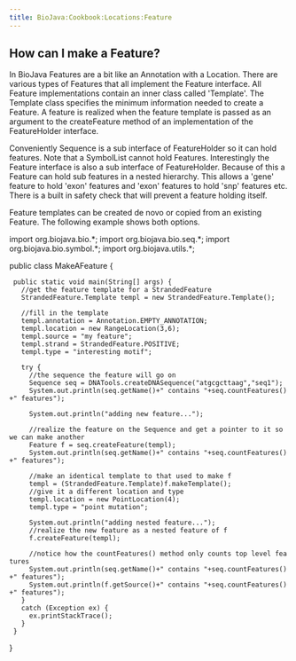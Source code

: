 ```yaml
---
title: BioJava:Cookbook:Locations:Feature
---
```


How can I make a Feature?
-------------------------

In BioJava Features are a bit like an Annotation with a Location. There
are various types of Features that all implement the Feature interface.
All Feature implementations contain an inner class called 'Template'.
The Template class specifies the minimum information needed to create a
Feature. A feature is realized when the feature template is passed as an
argument to the createFeature method of an implementation of the
FeatureHolder interface.

Conveniently Sequence is a sub interface of FeatureHolder so it can hold
features. Note that a SymbolList cannot hold Features. Interestingly the
Feature interface is also a sub interface of FeatureHolder. Because of
this a Feature can hold sub features in a nested hierarchy. This allows
a 'gene' feature to hold 'exon' features and 'exon' features to hold
'snp' features etc. There is a built in safety check that will prevent a
feature holding itself.

Feature templates can be created de novo or copied from an existing
Feature. The following example shows both options.

<java> import org.biojava.bio.\*; import org.biojava.bio.seq.\*; import
org.biojava.bio.symbol.\*; import org.biojava.utils.\*;

public class MakeAFeature {

` public static void main(String[] args) {`  
`   //get the feature template for a StrandedFeature`  
`   StrandedFeature.Template templ = new StrandedFeature.Template();`

`   //fill in the template`  
`   templ.annotation = Annotation.EMPTY_ANNOTATION;`  
`   templ.location = new RangeLocation(3,6);`  
`   templ.source = "my feature";`  
`   templ.strand = StrandedFeature.POSITIVE;`  
`   templ.type = "interesting motif";`

`   try {`  
`     //the sequence the feature will go on`  
`     Sequence seq = DNATools.createDNASequence("atgcgcttaag","seq1");`  
`     System.out.println(seq.getName()+" contains "+seq.countFeatures()+" features");`

`     System.out.println("adding new feature...");`

`     //realize the feature on the Sequence and get a pointer to it so we can make another`  
`     Feature f = seq.createFeature(templ);`  
`     System.out.println(seq.getName()+" contains "+seq.countFeatures()+" features");`

`     //make an identical template to that used to make f`  
`     templ = (StrandedFeature.Template)f.makeTemplate();`  
`     //give it a different location and type`  
`     templ.location = new PointLocation(4);`  
`     templ.type = "point mutation";`

`     System.out.println("adding nested feature...");`  
`     //realize the new feature as a nested feature of f`  
`     f.createFeature(templ);`

`     //notice how the countFeatures() method only counts top level features`  
`     System.out.println(seq.getName()+" contains "+seq.countFeatures()+" features");`  
`     System.out.println(f.getSource()+" contains "+seq.countFeatures()+" features");`  
`   }`  
`   catch (Exception ex) {`  
`     ex.printStackTrace();`  
`   }`  
` }`

} </java>
